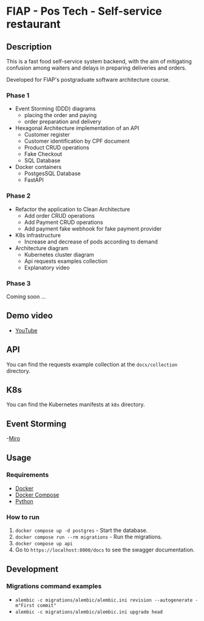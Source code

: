 # FIAP - Pos Tech - Self-service restaurant

## Description

This is a fast food self-service system backend, with the aim of mitigating confusion among waiters and delays in preparing deliveries and orders.

Developed for FIAP's postgraduate software architecture course.

### Phase 1

- Event Storming (DDD) diagrams
  - placing the order and paying
  - order preparation and delivery
- Hexagonal Architecture implementation of an API
  - Customer register
  - Customer identification by CPF document
  - Product CRUD operations
  - Fake Checkout
  - SQL Database
- Docker containers
  - PostgesSQL Database
  - FastAPI

### Phase 2

- Refactor the application to Clean Architecture
  - Add order CRUD operations
  - Add Payment CRUD operations
  - Add payment fake webhook for fake payment provider
- K8s infrastructure
  - Increase and decrease of pods according to demand
- Architecture diagram
  - Kubernetes cluster diagram
  - Api requests examples collection
  - Explanatory video

### Phase 3

Coming soon ...

## Demo video

- [YouTube](...)

## API

You can find the requests example collection at the `docs/collection` directory.

## K8s

You can find the Kubernetes manifests at `k8s` directory.

## Event Storming

-[Miro](https://miro.com/welcomeonboard/M0QySElxVFd1a0ozTUs5eUFxUHh3ZTYxeUZoM2kxb2lTWlJBR0RTWDc0aVRLWFg1SWgzam9CcFJuM3FFOG95SHwzMDc0NDU3MzU1MjY5Nzg4Njk5fDI=?share_link_id=271651641849)

## Usage

### Requirements

- [Docker](https://docs.docker.com/get-docker/)
- [Docker Compose](https://docs.docker.com/compose/install/)
- [Python](https://www.python.org/downloads/)

### How to run

1. `docker compose up -d postgres` - Start the database.
2. `docker compose run --rm migrations` - Run the migrations.
3. `docker compose up api`
4. Go to `https://localhost:8000/docs` to see the swagger documentation.

## Development

### Migrations command examples

- `alembic -c migrations/alembic/alembic.ini revision --autogenerate -m"First commit"`
- `alembic -c migrations/alembic/alembic.ini upgrade head`
